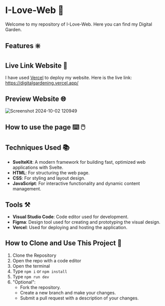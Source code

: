# I-Love-Web 🪪
Welcome to my repository of I-Love-Web. Here you can find my Digital Garden. 

## Features ❇️

## Live Link Website 🔗
I have used [Vercel](https://vercel.com/) to deploy my website. Here is the live link: https://digitalgardening.vercel.app/

## Preview Website 🌐
![Screenshot 2024-10-02 120949](https://github.com/user-attachments/assets/d0d75083-5dcc-4f7c-abd8-062f236f80f8)


## How to use the page ⌨️ 🖱️

## Techniques Used 📚

- **SvelteKit**: A modern framework for building fast, optimized web applications with Svelte.
- **HTML**: For structuring the web page.
- **CSS**: For styling and layout design.
- **JavaScript**: For interactive functionality and dynamic content management.

## Tools ⚒️
- **Visual Studio Code**: Code editor used for development.
- **Figma**: Design tool used for creating and prototyping the visual design.
- **Vercel**: Used for deploying and hosting the application.

## How to Clone and Use This Project 👯
1. Clone the Repository
2. Open the repo with a code editor
3. Open the terminal
4. Type ```npm i``` or ```npm install```
5. Type ```npm run dev```
6. "Optional":
   - Fork the repository.
   - Create a new branch and make your changes.
   - Submit a pull request with a description of your changes.
